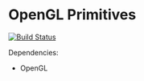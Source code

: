 # OpenGL Primitives
[![Build Status](https://travis-ci.org/Androbin/OpenGL-Primitives.svg?branch=master)](https://travis-ci.org/Androbin/OpenGL-Primitives)

Dependencies:
 - OpenGL
